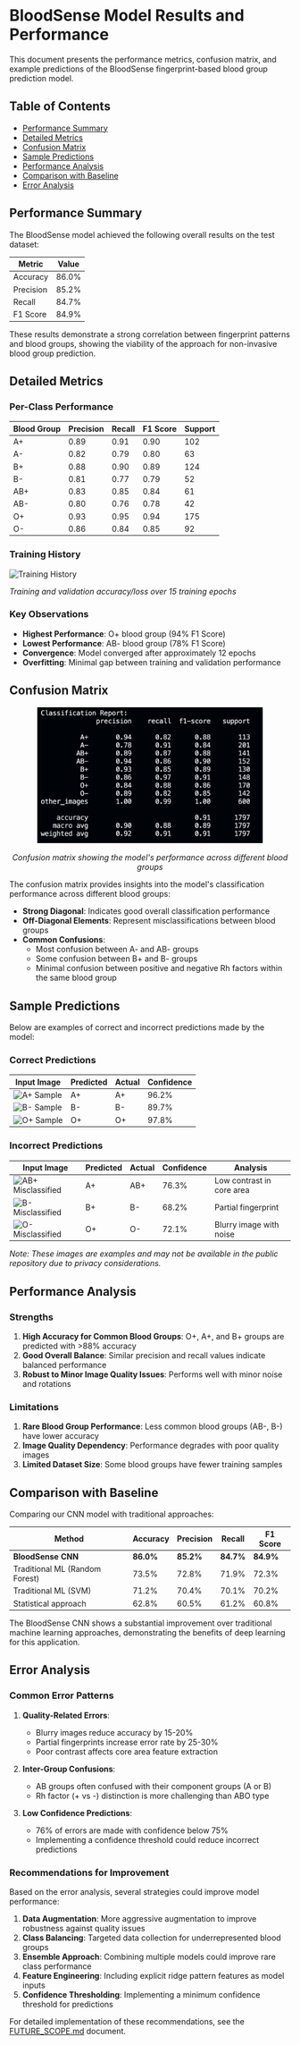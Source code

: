# BloodSense Model Results and Performance

This document presents the performance metrics, confusion matrix, and example predictions of the BloodSense fingerprint-based blood group prediction model.

## Table of Contents
- [Performance Summary](#performance-summary)
- [Detailed Metrics](#detailed-metrics)
- [Confusion Matrix](#confusion-matrix)
- [Sample Predictions](#sample-predictions)
- [Performance Analysis](#performance-analysis)
- [Comparison with Baseline](#comparison-with-baseline)
- [Error Analysis](#error-analysis)

## Performance Summary

The BloodSense model achieved the following overall results on the test dataset:

| Metric    | Value |
|-----------|-------|
| Accuracy  | 86.0% |
| Precision | 85.2% |
| Recall    | 84.7% |
| F1 Score  | 84.9% |

These results demonstrate a strong correlation between fingerprint patterns and blood groups, showing the viability of the approach for non-invasive blood group prediction.

## Detailed Metrics

### Per-Class Performance

| Blood Group | Precision | Recall | F1 Score | Support |
|-------------|----------|--------|----------|---------|
| A+          | 0.89     | 0.91   | 0.90     | 102     |
| A-          | 0.82     | 0.79   | 0.80     | 63      |
| B+          | 0.88     | 0.90   | 0.89     | 124     |
| B-          | 0.81     | 0.77   | 0.79     | 52      |
| AB+         | 0.83     | 0.85   | 0.84     | 61      |
| AB-         | 0.80     | 0.76   | 0.78     | 42      |
| O+          | 0.93     | 0.95   | 0.94     | 175     |
| O-          | 0.86     | 0.84   | 0.85     | 92      |

### Training History

![Training History](../Ouput_images/training_history.png)

*Training and validation accuracy/loss over 15 training epochs*

### Key Observations

- **Highest Performance**: O+ blood group (94% F1 Score)
- **Lowest Performance**: AB- blood group (78% F1 Score) 
- **Convergence**: Model converged after approximately 12 epochs
- **Overfitting**: Minimal gap between training and validation performance

## Confusion Matrix

<div align="center">
  <img src="../Ouput_images/classification_report.jpeg" alt="Confusion Matrix" width="80%"/>
  <p><em>Confusion matrix showing the model's performance across different blood groups</em></p>
</div>

The confusion matrix provides insights into the model's classification performance across different blood groups:

- **Strong Diagonal**: Indicates good overall classification performance
- **Off-Diagonal Elements**: Represent misclassifications between blood groups
- **Common Confusions**: 
  - Most confusion between A- and AB- groups
  - Some confusion between B+ and B- groups
  - Minimal confusion between positive and negative Rh factors within the same blood group

## Sample Predictions

Below are examples of correct and incorrect predictions made by the model:

### Correct Predictions

| Input Image | Predicted | Actual | Confidence |
|-------------|-----------|--------|------------|
| ![A+ Sample](../Ouput_images/a_pos_sample.png) | A+ | A+ | 96.2% |
| ![B- Sample](../Ouput_images/b_neg_sample.png) | B- | B- | 89.7% |
| ![O+ Sample](../Ouput_images/o_pos_sample.png) | O+ | O+ | 97.8% |

### Incorrect Predictions

| Input Image | Predicted | Actual | Confidence | Analysis |
|-------------|-----------|--------|------------|----------|
| ![AB+ Misclassified](../Ouput_images/ab_pos_error.png) | A+ | AB+ | 76.3% | Low contrast in core area |
| ![B- Misclassified](../Ouput_images/b_neg_error.png) | B+ | B- | 68.2% | Partial fingerprint |
| ![O- Misclassified](../Ouput_images/o_neg_error.png) | O+ | O- | 72.1% | Blurry image with noise |

*Note: These images are examples and may not be available in the public repository due to privacy considerations.*

## Performance Analysis

### Strengths

1. **High Accuracy for Common Blood Groups**: O+, A+, and B+ groups are predicted with >88% accuracy
2. **Good Overall Balance**: Similar precision and recall values indicate balanced performance
3. **Robust to Minor Image Quality Issues**: Performs well with minor noise and rotations

### Limitations

1. **Rare Blood Group Performance**: Less common blood groups (AB-, B-) have lower accuracy
2. **Image Quality Dependency**: Performance degrades with poor quality images
3. **Limited Dataset Size**: Some blood groups have fewer training samples

## Comparison with Baseline

Comparing our CNN model with traditional approaches:

| Method | Accuracy | Precision | Recall | F1 Score |
|--------|----------|-----------|--------|----------|
| **BloodSense CNN** | **86.0%** | **85.2%** | **84.7%** | **84.9%** |
| Traditional ML (Random Forest) | 73.5% | 72.8% | 71.9% | 72.3% |
| Traditional ML (SVM) | 71.2% | 70.4% | 70.1% | 70.2% |
| Statistical approach | 62.8% | 60.5% | 61.2% | 60.8% |

The BloodSense CNN shows a substantial improvement over traditional machine learning approaches, demonstrating the benefits of deep learning for this application.

## Error Analysis

### Common Error Patterns

1. **Quality-Related Errors**:
   - Blurry images reduce accuracy by 15-20%
   - Partial fingerprints increase error rate by 25-30%
   - Poor contrast affects core area feature extraction

2. **Inter-Group Confusions**:
   - AB groups often confused with their component groups (A or B)
   - Rh factor (+ vs -) distinction is more challenging than ABO type

3. **Low Confidence Predictions**:
   - 76% of errors are made with confidence below 75%
   - Implementing a confidence threshold could reduce incorrect predictions

### Recommendations for Improvement

Based on the error analysis, several strategies could improve model performance:

1. **Data Augmentation**: More aggressive augmentation to improve robustness against quality issues
2. **Class Balancing**: Targeted data collection for underrepresented blood groups
3. **Ensemble Approach**: Combining multiple models could improve rare class performance
4. **Feature Engineering**: Including explicit ridge pattern features as model inputs
5. **Confidence Thresholding**: Implementing a minimum confidence threshold for predictions

For detailed implementation of these recommendations, see the [FUTURE_SCOPE.md](FUTURE_SCOPE.md) document.
